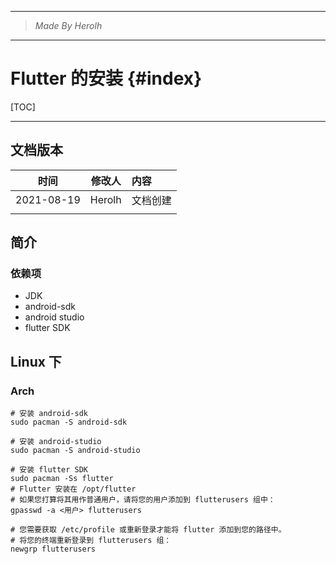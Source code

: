 ----------------------------------------------
> *Made By Herolh*
----------------------------------------------

# Flutter 的安装 {#index}

[TOC]



 







--------------------------------------------

## 文档版本

|    时间    | 修改人 | 内容     |
| :--------: | :----: | :------- |
| 2021-08-19 | Herolh | 文档创建 |
|            |        |          |



## 简介

### 依赖项

- JDK
- android-sdk
- android studio
- flutter SDK



## Linux 下

### Arch 

```shell
# 安装 android-sdk
sudo pacman -S android-sdk

# 安装 android-studio
sudo pacman -S android-studio

# 安装 flutter SDK
sudo pacman -Ss flutter
# Flutter 安装在 /opt/flutter
# 如果您打算将其用作普通用户，请将您的用户添加到 flutterusers 组中：
gpasswd -a <用户> flutterusers

# 您需要获取 /etc/profile 或重新登录才能将 flutter 添加到您的路径中。
# 将您的终端重新登录到 flutterusers 组： 
newgrp flutterusers
```

